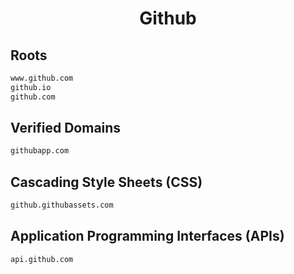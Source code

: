 


<h1 align="center">Github</h1>  


## Roots


```html
www.github.com
github.io
github.com
```  


## Verified Domains


```html
githubapp.com
```  


## Cascading Style Sheets (CSS)


```html
github.githubassets.com
```  


## Application Programming Interfaces (APIs)


```html
api.github.com
```  

<br>

